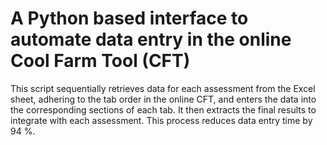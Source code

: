 # A Python based interface to automate data entry in the online Cool Farm Tool (CFT)
This script sequentially retrieves data for each assessment from the Excel sheet, adhering to the tab order in the online CFT, 
and enters the data into the corresponding sections of each tab. It then extracts the final results to integrate with each 
assessment. This process reduces data entry time by 94 %. 
